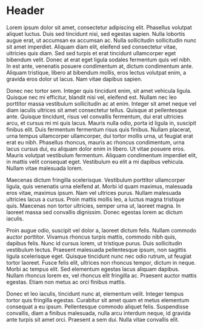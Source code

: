 <!-- TITLE: New Page -->
<!-- SUBTITLE: A quick summary of New Page -->

# Header



Lorem ipsum dolor sit amet, consectetur adipiscing elit. Phasellus volutpat aliquet luctus. Duis sed tincidunt nisi, sed egestas sapien. Nulla lobortis augue erat, ut accumsan ex accumsan ac. Nulla sollicitudin sollicitudin nunc sit amet imperdiet. Aliquam diam elit, eleifend sed consectetur vitae, ultricies quis diam. Sed sed turpis et erat tincidunt ullamcorper eget bibendum velit. Donec at erat eget ligula sodales fermentum quis vel nibh. In est ante, venenatis posuere condimentum at, dictum condimentum ante. Aliquam tristique, libero at bibendum mollis, eros lectus volutpat enim, a gravida eros dolor ut lacus. Nam vitae dapibus sapien.

Donec nec tortor sem. Integer quis tincidunt enim, sit amet vehicula ligula. Quisque nec mi efficitur, blandit nisi vel, eleifend est. Nullam nec leo porttitor massa vestibulum sollicitudin ac at enim. Integer sit amet neque vel diam iaculis ultrices sit amet consectetur tellus. Quisque at pellentesque ante. Quisque tincidunt, risus vel convallis fermentum, dui erat ultricies arcu, et cursus mi mi quis lacus. Mauris nulla odio, porta id ligula in, suscipit finibus elit. Duis fermentum fermentum risus quis finibus. Nullam placerat, urna tempus ullamcorper ullamcorper, dui tortor mollis urna, ut feugiat erat erat eu nibh. Phasellus rhoncus, mauris ac rhoncus condimentum, urna lacus cursus dui, eu aliquam dolor enim in libero. Ut vitae posuere eros. Mauris volutpat vestibulum fermentum. Aliquam condimentum imperdiet elit, in mattis velit consequat eget. Vestibulum eu elit a mi dapibus vehicula. Nullam vitae malesuada lorem.

Maecenas dictum fringilla scelerisque. Vestibulum porttitor ullamcorper ligula, quis venenatis urna eleifend at. Morbi id quam maximus, malesuada eros vitae, maximus ipsum. Nam vel ultrices purus. Nullam malesuada ultricies lacus a cursus. Proin mattis mollis leo, a luctus magna tristique quis. Maecenas non tortor ultricies, semper urna ut, laoreet magna. In laoreet massa sed convallis dignissim. Donec egestas lorem ac dictum iaculis.

Proin augue odio, suscipit vel dolor a, laoreet dictum felis. Nullam commodo auctor porttitor. Vivamus rhoncus turpis mattis, commodo nibh quis, dapibus felis. Nunc id cursus lorem, ut tristique purus. Duis sollicitudin vestibulum lectus. Praesent malesuada pellentesque ipsum, non sagittis ligula scelerisque eget. Quisque tincidunt nunc nec odio rutrum, ut feugiat tortor laoreet. Fusce felis elit, ultrices non rhoncus tempor, dictum in neque. Morbi ac tempus elit. Sed elementum egestas lacus aliquam dapibus. Nullam rhoncus lorem ex, vel rhoncus elit fringilla ac. Praesent auctor mattis egestas. Etiam non metus ac orci finibus mattis.

Donec et leo iaculis, tincidunt nunc at, elementum velit. Integer tempus tortor quis fringilla egestas. Curabitur sit amet quam et metus elementum consequat a eu ipsum. Pellentesque commodo aliquet felis. Suspendisse convallis, diam a finibus malesuada, nulla arcu interdum neque, id gravida ante turpis sit amet orci. Praesent a sem dui. Nulla vitae convallis elit. 